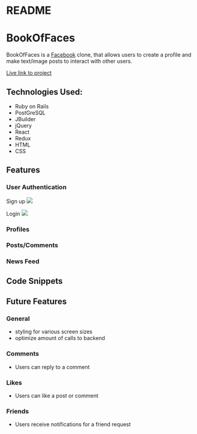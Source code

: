 # README

# BookOfFaces

BookOfFaces is a [Facebook](https://www.facebook.com/) clone, that allows users to create a profile and make text/image posts to interact with other users.

[Live link to project](https://bookoffaces.herokuapp.com/#/)

## Technologies Used:

* Ruby on Rails
* PostGreSQL
* JBuilder
* jQuery
* React
* Redux
* HTML
* CSS

## Features

### User Authentication

Sign up
![](https://puu.sh/HySDo/8ddbd0463a.png)

Login
![](https://puu.sh/HySDZ/0c9eaa9c4a.png)
### Profiles 


### Posts/Comments


### News Feed

## Code Snippets

## Future Features

### General
* styling for various screen sizes
* optimize amount of calls to backend

### Comments 
* Users can reply to a comment

### Likes
* Users can like a post or comment

### Friends
* Users receive notifications for a friend request


